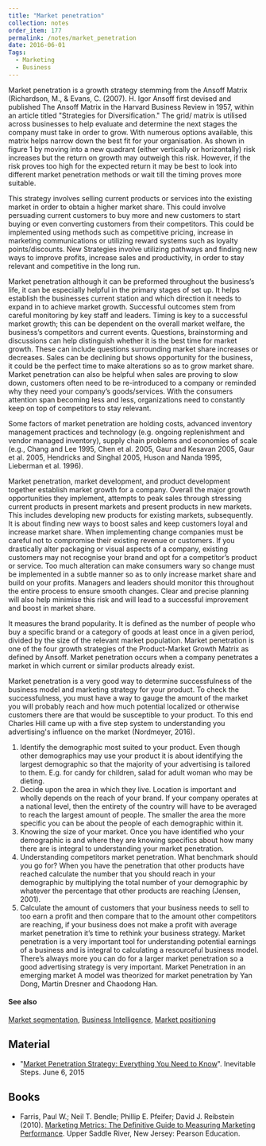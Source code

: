```yaml
---
title: "Market penetration"
collection: notes
order_item: 177
permalink: /notes/market_penetration
date: 2016-06-01
Tags:
  - Marketing
  - Business
---
```


Market penetration is a growth strategy stemming from the Ansoff Matrix (Richardson, M., & Evans, C. (2007). H. Igor Ansoff first devised and published The Ansoff Matrix in the Harvard Business Review in 1957, within an article titled "Strategies for Diversification." The grid/ matrix is utilised across businesses to help evaluate and determine the next stages the company must take in order to grow. With numerous options available, this matrix helps narrow down the best fit for your organisation. As shown in figure 1 by moving into a new quadrant (either vertically or horizontally) risk increases but the return on growth may outweigh this risk. However, if the risk proves too high for the expected return it may be best to look into different market penetration methods or wait till the timing proves more suitable.

This strategy involves selling current products or services into the existing market in order to obtain a higher market share. This could involve persuading current customers to buy more and new customers to start buying or even converting customers from their competitors. This could be implemented using methods such as competitive pricing, increase in marketing communications or utilizing reward systems such as loyalty points/discounts. New Strategies involve utilizing pathways and finding new ways to improve profits, increase sales and productivity, in order to stay relevant and competitive in the long run.

Market penetration although it can be preformed throughout the business’s life, it can be especially helpful in the primary stages of set up. It helps establish the businesses current station and which direction it needs to expand in to achieve market growth. Successful outcomes stem from careful monitoring by key staff and leaders. Timing is key to a successful market growth; this can be dependent on the overall market welfare, the business’s competitors and current events. Questions, brainstorming and discussions can help distinguish whether it is the best time for market growth. These can include questions surrounding market share increases or decreases. Sales can be declining but shows opportunity for the business, it could be the perfect time to make alterations so as to grow market share. Market penetration can also be helpful when sales are proving to slow down, customers often need to be re-introduced to a company or reminded why they need your company’s goods/services. With the consumers attention span becoming less and less, organizations need to constantly keep on top of competitors to stay relevant.

Some factors of market penetration are holding costs, advanced inventory management practices and technology (e.g. ongoing replenishment and vendor managed inventory), supply chain problems and economies of scale (e.g., Chang and Lee 1995, Chen et al. 2005, Gaur and Kesavan 2005, Gaur et al. 2005, Hendricks and Singhal 2005, Huson and Nanda 1995, Lieberman et al. 1996).

Market penetration, market development, and product development together establish market growth for a company. Overall the major growth opportunities they implement, attempts to peak sales through stressing current products in present markets and present products in new markets. This includes developing new products for existing markets, subsequently. It is about finding new ways to boost sales and keep customers loyal and increase market share. When implementing change companies must be careful not to compromise their existing revenue or customers. If you drastically alter packaging or visual aspects of a company, existing customers may not recognise your brand and opt for a competitor’s product or service. Too much alteration can make consumers wary so change must be implemented in a subtle manner so as to only increase market share and build on your profits. Managers and leaders should monitor this throughout the entire process to ensure smooth changes. Clear and precise planning will also help minimise this risk and will lead to a successful improvement and boost in market share.

It measures the brand popularity. It is defined as the number of people who buy a specific brand or a category of goods at least once in a given period, divided by the size of the relevant market population. Market penetration is one of the four growth strategies of the Product-Market Growth Matrix as defined by Ansoff. Market penetration occurs when a company penetrates a market in which current or similar products already exist. 


Market penetration is a very good way to determine successfulness of the business model and marketing strategy for your product. To check the successfulness, you must have a way to gauge the amount of the market you will probably reach and how much potential localized or otherwise customers there are that would be susceptible to your product. To this end Charles Hill came up with a five step system to understanding you advertising's influence on the market (Nordmeyer, 2016).
1. Identify the demographic most suited to your product. Even though other demographics may use your product it is about identifying the largest demographic so that the majority of your advertising is tailored to them. E.g. for candy for children, salad for adult woman who may be dieting.
2. Decide upon the area in which they live. Location is important and wholly depends on the reach of your brand. If your company operates at a national level, then the entirety of the country will have to be averaged to reach the largest amount of people. The smaller the area the more specific you can be about the people of each demographic within it.
3. Knowing the size of your market. Once you have identified who your demographic is and where they are knowing specifics about how many there are is integral to understanding your market penetration.
4. Understanding competitors market penetration. What benchmark should you go for? When you have the penetration that other products have reached calculate the number that you should reach in your demographic by multiplying the total number of your demographic by whatever the percentage that other products are reaching (Jensen, 2001).
5. Calculate the amount of customers that your business needs to sell to too earn a profit and then compare that to the amount other competitors are reaching, if your business does not make a profit with average market penetration it’s time to rethink your business strategy. Market penetration is a very important tool for understanding potential earnings of a business and is integral to calculating a resourceful business model. There’s always more you can do for a larger market penetration so a good advertising strategy is very important. Market Penetration in an emerging market A model was theorized for market penetration by Yan Dong, Martin Dresner and Chaodong Han.


#### See also
[Market segmentation](/notes/market_segmentation), [Business Intelligence](/notes/business_intelligence), [Market positioning](/notes/market_positioning)


## Material
* "[Market Penetration Strategy: Everything You Need to Know](http://inevitablesteps.com/marketing/market-penetration-strategy/)". Inevitable Steps. June 6, 2015




## Books
* Farris, Paul W.; Neil T. Bendle; Phillip E. Pfeifer; David J. Reibstein (2010). [Marketing Metrics: The Definitive Guide to Measuring Marketing Performance](https://www.goodreads.com/book/show/8084737-marketing-metrics). Upper Saddle River, New Jersey: Pearson Education.


